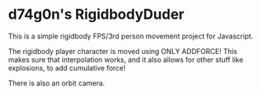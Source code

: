 # d74g0n's RigidbodyDuder
This is a simple rigidbody FPS/3rd person movement project for Javascript.

The rigidbody player character is moved using ONLY ADDFORCE! This makes sure that interpolation works, and it also allows for other stuff like explosions, to add cumulative force!

There is also an orbit camera.